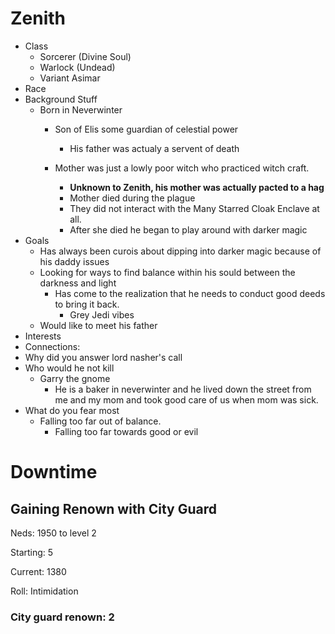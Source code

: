 # Zenith

- Class
  - Sorcerer (Divine Soul)
  - Warlock (Undead)
  - Variant Asimar
- Race
- Background Stuff
  - Born in Neverwinter
    - Son of Elis some guardian of celestial power

      - His father was actualy a servent of death
    - Mother was just a lowly poor witch who practiced witch craft.

      - **Unknown to Zenith, his mother was actually pacted to a hag**
      - Mother died during the plague
      - They did not interact with the Many Starred Cloak Enclave at all.
      - After she died he began to play around with darker magic
- Goals
  - Has always been curois about dipping into darker magic because of his daddy issues
  - Looking for ways to find balance within his sould between the darkness and light
    - Has come to the realization that he needs to conduct good deeds to bring it back.
      - Grey Jedi vibes
  - Would like to meet his father
- Interests
- Connections:
- Why did you answer lord nasher's call
- Who would he not kill
  - Garry the gnome
    - He is a baker in neverwinter and he lived down the street from me and my mom and took good care of us when mom was sick.
- What do you fear most
  - Falling too far out of balance.
    - Falling too far towards good or evil

# Downtime

## Gaining Renown with City Guard

Neds: 1950 to level 2

Starting: 5

Current: 1380

Roll: Intimidation

### City guard renown: 2
